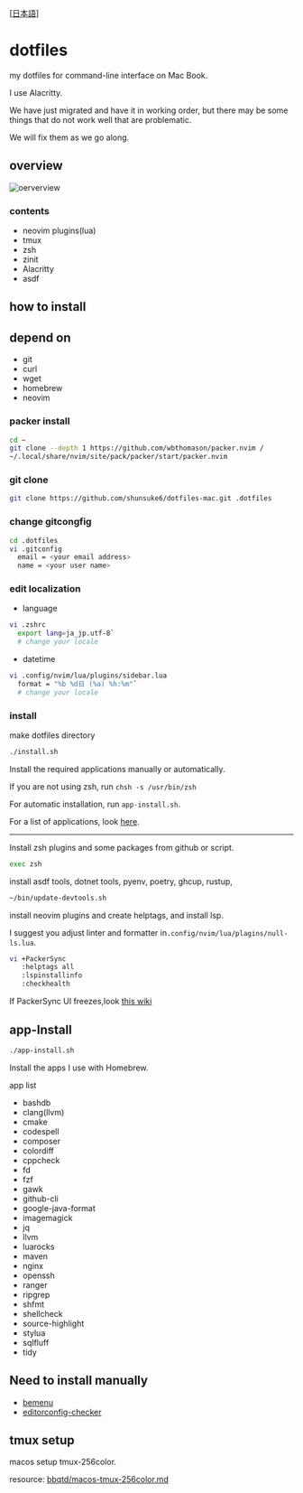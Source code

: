 [[日本語](https://github.com/shunsuke6/dotfiles-mac/wiki/README-%E6%97%A5%E6%9C%AC%E8%AA%9E)]

# dotfiles

my dotfiles for command-line interface on Mac Book.

I use Alacritty.

We have just migrated and have it in working order,
but there may be some things that do not work well that are problematic.

We will fix them as we go along.

## overview

![oerverview](https://user-images.githubusercontent.com/84017923/192322032-133ed1bd-316a-4547-9138-afbb187ec85c.png)

### contents

- neovim plugins(lua)
- tmux
- zsh
- zinit
- Alacritty
- asdf

## how to install

## depend on

- git
- curl
- wget
- homebrew
- neovim

### packer install

```bash
cd ~
git clone --depth 1 https://github.com/wbthomason/packer.nvim /
~/.local/share/nvim/site/pack/packer/start/packer.nvim
```

### git clone

```bash
git clone https://github.com/shunsuke6/dotfiles-mac.git .dotfiles
```

### change gitcongfig

```bash
cd .dotfiles
vi .gitconfig
  email = <your email address>
  name = <your user name>
```

### edit localization

- language

```bash
vi .zshrc
  export lang=ja_jp.utf-8`
  # change your locale
```

- datetime

```bash
vi .config/nvim/lua/plugins/sidebar.lua
  format = "%b %d日 (%a) %h:%m"`
  # change your locale
```

### install

make dotfiles directory

```bash
./install.sh
```

Install the required applications manually or automatically.

If you are not using zsh, run `chsh -s /usr/bin/zsh`

For automatic installation, run `app-install.sh`.

For a list of applications, look [here](#app-install).

---

Install zsh plugins and some packages from github or script.

```bash
exec zsh
```

install asdf tools, dotnet tools, pyenv, poetry, ghcup, rustup,

```bash
~/bin/update-devtools.sh
```

install neovim plugins and create helptags, and install lsp.

I suggest you adjust linter and formatter in`.config/nvim/lua/plagins/null-ls.lua`.

```bash
vi +PackerSync
   :helptags all
   :lspinstallinfo
   :checkhealth
```

If PackerSync UI freezes,look
[this wiki](https://github.com/shunsuke6/dotfiles-mac/wiki/Packer-freezes-on-Mac-OS)

## app-Install

```bash
./app-install.sh
```

Install the apps I use with Homebrew.

app list

- bashdb
- clang(llvm)
- cmake
- codespell
- composer
- colordiff
- cppcheck
- fd
- fzf
- gawk
- github-cli
- google-java-format
- imagemagick
- jq
- llvm
- luarocks
- maven
- nginx
- openssh
- ranger
- ripgrep
- shfmt
- shellcheck
- source-highlight
- stylua
- sqlfluff
- tidy

## Need to install manually

- [bemenu](https://github.com/Cloudef/bemenu)
- [editorconfig-checker](https://github.com/editorconfig-checker/editorconfig-checker)

## tmux setup

macos setup tmux-256color.

resource: [bbqtd/macos-tmux-256color.md](https://gist.github.com/bbqtd/a4ac060d6f6b9ea6fe3aabe735aa9d95)
